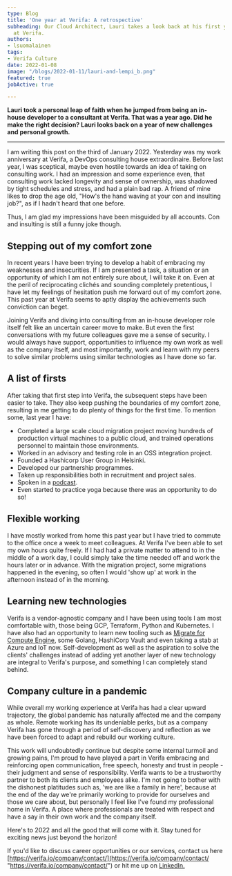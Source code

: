 ```yaml
---
type: Blog
title: 'One year at Verifa: A retrospective'
subheading: Our Cloud Architect, Lauri takes a look back at his first year as a consultant
  at Verifa.
authors:
- lsuomalainen
tags:
- Verifa Culture
date: 2022-01-08
image: "/blogs/2022-01-11/lauri-and-lempi_b.png"
featured: true
jobActive: true

---
```

**Lauri took a personal leap of faith when he jumped from being an in-house developer to a consultant at Verifa. That was a year ago. Did he make the right decision? Lauri looks back on a year of new challenges and personal growth.**

***

I am writing this post on the third of January 2022. Yesterday was my work anniversary at Verifa, a DevOps consulting house extraordinaire. Before last year, I was sceptical, maybe even hostile towards an idea of taking on consulting work. I had an impression and some experience even, that consulting work lacked longevity and sense of ownership, was shadowed by tight schedules and stress, and had a plain bad rap. A friend of mine likes to drop the age old, "How's the hand waving at your con and insulting job?", as if I hadn't heard that one before.

Thus, I am glad my impressions have been misguided by all accounts. Con and insulting is still a funny joke though.

## Stepping out of my comfort zone

In recent years I have been trying to develop a habit of embracing my weaknesses and insecurities. If I am presented a task, a situation or an opportunity of which I am not entirely sure about, I will take it on. Even at the peril of reciprocating clichés and sounding completely pretentious, I have let my feelings of hesitation push me forward out of my comfort zone. This past year at Verifa seems to aptly display the achievements such conviction can beget.

Joining Verifa and diving into consulting from an in-house developer role itself felt like an uncertain career move to make. But even the first conversations with my future colleagues gave me a sense of security. I would always have support, opportunities to influence my own work as well as the company itself, and most importantly, work and learn with my peers to solve similar problems using similar technologies as I have done so far.

## A list of firsts

After taking that first step into Verifa, the subsequent steps have been easier to take. They also keep pushing the boundaries of my comfort zone, resulting in me getting to do plenty of things for the first time. To mention some, last year I have:

* Completed a large scale cloud migration project moving hundreds of production virtual machines to a public cloud, and trained operations personnel to maintain those environments.
* Worked in an advisory and testing role in an OSS integration project.
* Founded a Hashicorp User Group in Helsinki.
* Developed our partnership programmes.
* Taken up responsibilities both in recruitment and project sales.
* Spoken in a [podcast](https://verifa.io/insights/a-first-look-at-gke-autopilot/).
* Even started to practice yoga because there was an opportunity to do so!

## Flexible working

I have mostly worked from home this past year but I have tried to commute to the office once a week to meet colleagues. At Verifa I've been able to set my own hours quite freely. If I had had a private matter to attend to in the middle of a work day, I could simply take the time needed off and work the hours later or in advance. With the migration project, some migrations happened in the evening, so often I would 'show up' at work in the afternoon instead of in the morning.

## Learning new technologies

Verifa is a vendor-agnostic company and I have been using tools I am most comfortable with, those being GCP, Terraform, Python and Kubernetes. I have also had an opportunity to learn new tooling such as [Migrate for Compute Engine](https://cloud.google.com/migrate/compute-engine), some Golang, HashiCorp Vault and even taking a stab at Azure and IoT now. Self-development as well as the aspiration to solve the clients' challenges instead of adding yet another layer of new technology are integral to Verifa's purpose, and something I can completely stand behind.

## Company culture in a pandemic

While overall my working experience at Verifa has had a clear upward trajectory, the global pandemic has naturally affected me and the company as whole. Remote working has its undeniable perks, but as a company Verifa has gone through a period of self-discovery and reflection as we have been forced to adapt and rebuild our working culture.

This work will undoubtedly continue but despite some internal turmoil and growing pains, I'm proud to have played a part in Verifa embracing and reinforcing open communication, free speech, honesty and trust in people - their judgment and sense of responsibility. Verifa wants to be a trustworthy partner to both its clients and employees alike. I'm not going to bother with the dishonest platitudes such as, 'we are like a family in here', because at the end of the day we're primarily working to provide for ourselves and those we care about, but personally I feel like I've found my professional home in Verifa. A place where professionals are treated with respect and have a say in their own work and the company itself.

Here's to 2022 and all the good that will come with it. Stay tuned for exciting news just beyond the horizon!

If you'd like to discuss career opportunities or our services, contact us here [https://verifa.io/company/contact/](https://verifa.io/company/contact/ "https://verifa.io/company/contact/") or hit me up on [LinkedIn.](https://www.linkedin.com/in/lauri-suomalainen/)
